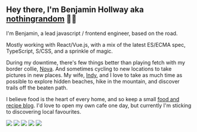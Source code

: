 ## Hey there, I'm Benjamin Hollway aka [nothingrandom](https://nothingrandom.com) 👋🏻

I'm Benjamin, a lead javascript / frontend engineer, based on the road.

Mostly working with React/Vue.js, with a mix of the latest ES/ECMA spec, TypeScript, S/CSS, and a sprinkle of magic.

During my downtime, there's few things better than playing fetch with my border collie, [Nova](https://www.instagram.com/thebcsupernova/). And sometimes cycling to new locations to take pictures in new places. My wife, [Indy](https://instagram.com/indy_hollway), and I love to take as much time as possible to explore hidden beaches, hike in the mountain, and discover trails off the beaten path.

I believe food is the heart of every home, and so keep a small [food and recipe blog](/food). I'd love to open my own cafe one day, but currently I'm sticking to discovering local favourites.

[![](https://img.shields.io/badge/GitHub-100000?style=for-the-badge&logo=github&logoColor=white)](https://github.com/nothingrandom) [![](https://img.shields.io/badge/Instagram-E4405F?style=for-the-badge&logo=instagram&logoColor=white)](https://instagram.com/nothingrandom) [![](https://img.shields.io/badge/Twitter-1DA1F2?style=for-the-badge&logo=twitter&logoColor=white)](https://twitter.com/nothingrandom) [![](https://img.shields.io/badge/LinkedIn-0077B5?style=for-the-badge&logo=linkedin&logoColor=white)](https://www.linkedin.com/in/benjaminhollway/) [![](https://img.shields.io/badge/Apple%20Music-FA243C?&style=for-the-badge&logo=applemusic&logoColor=white)](https://music.apple.com/profile/nothingrandom)
